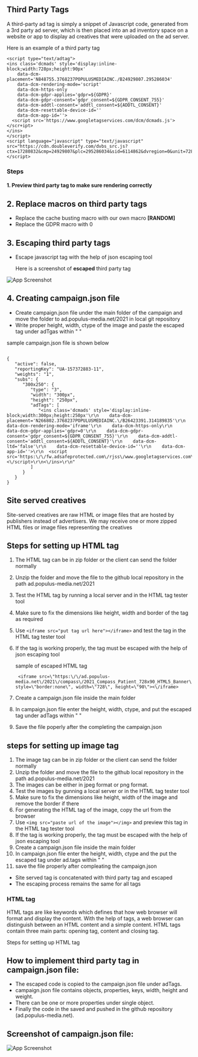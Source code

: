 ## Third Party Tags

A third-party ad tag is simply a snippet of Javascript code, generated from a 3rd party ad server, which is then placed into an ad inventory space on a website or app to display ad creatives that were uploaded on the ad server.

Here is an example of a third party tag

~~~~~
<script type="text/adtag">
<ins class='dcmads' style='display:inline-block;width:728px;height:90px'
    data-dcm-placement='N848755.3768237POPULUSMEDIAINC./B24929807.295286034'
    data-dcm-rendering-mode='script'
    data-dcm-https-only
    data-dcm-gdpr-applies='gdpr=${GDPR}'
    data-dcm-gdpr-consent='gdpr_consent=${GDPR_CONSENT_755}'
    data-dcm-addtl-consent='addtl_consent=${ADDTL_CONSENT}'
    data-dcm-resettable-device-id=''
    data-dcm-app-id=''>
  <script src='https://www.googletagservices.com/dcm/dcmads.js'></scr+ipt>
</ins>
</script>
<script language="javascript" type="text/javascript" src="https://cdn.doubleverify.com/dvbs_src.js?ctx=17280832&cmp=24929807&plc=295286034&sid=6114862&dvregion=0&unit=728x90">
</script>
~~~~~
### Steps

#### 1. Preview third party tag to make sure rendering correctly



## 2. Replace macros on third party tags

* Replace the cache busting macro with our own macro **[RANDOM]**
* Replace the GDPR macro with 0
 
 ## 3. Escaping third party tags
 
 * Escape javascript tag with the help of json escaping tool 

    Here is a screenshot of **escaped** third party tag

![App Screenshot](https://user-images.githubusercontent.com/81978167/134903843-06bc1a88-0f14-47bd-831a-276c89134855.png)

## 4. Creating campaign.json file

* Create campaign.json file under the main folder of the campaign and move the folder to  ad.populus-media.net/2021 in local git repository
* Write proper height, width, ctype of the image and paste the escaped tag under adTgas within " "


sample campaign.json file is shown below

~~~

{
   "active": false,
   "reportingKey": "UA-157372883-11",
   "weights": "1",
   "subs": {
      "300x250": {
         "type": "3",
         "width": "300px",
         "height": "250px",
         "adTags": [
            "<ins class='dcmads' style='display:inline-block;width:300px;height:250px'\r\n    data-dcm-placement='N266802.3768237POPULUSMEDIAINC.\/B26423391.314189835'\r\n    data-dcm-rendering-mode='iframe'\r\n    data-dcm-https-only\r\n    data-dcm-gdpr-applies='gdpr=0'\r\n    data-dcm-gdpr-consent='gdpr_consent=${GDPR_CONSENT_755}'\r\n    data-dcm-addtl-consent='addtl_consent=${ADDTL_CONSENT}'\r\n    data-dcm-ltd='false'\r\n    data-dcm-resettable-device-id=''\r\n    data-dcm-app-id=''>\r\n  <script src='https:\/\/fw.adsafeprotected.com\/rjss\/www.googletagservices.com\/821927\/57322740\/dcm\/dcmads.js'><\/script>\r\n<\/ins>\r\n"
         ]
      }
   }   
}

~~~



## Site served creatives

Site-served creatives are raw HTML or image files that are hosted by publishers instead of advertisers. We may receive one or more zipped HTML files or image files representing the creatives

## Steps for setting up HTML tag

1. The HTML tag can be in zip folder or the client can send the folder normally
2. Unzip the folder and move the file to the github local repository in the path ad.populus-media.net/2021 
3. Test the HTML tag by running a local server and in the HTML tag tester tool
4. Make sure to fix the dimensions like height, width and border of the tag as required 
5. Use `<iframe src="put tag url here"></iframe>` and test the tag in the HTML tag tester tool
6. If the tag is working properly, the tag must be escaped with the help of json escaping tool
   
   sample of escaped HTML tag
   ~~~
    <iframe src=\"https:\/\/ad.populus-media.net\/2021\/compass\/2021_Compass_Patient_728x90_HTML5_Banner\/\" style=\"border:none\", width=\"728\", height=\"90\"><\/iframe>
    ~~~

7. Create a campaign.json file inside the main folder 
8. In campaign.json file enter the height, width, ctype, and put the escaped tag under adTags within " "
9. Save the file poperly after the completing the campaign.json  



## steps for setting up image tag

1. The image tag can be in zip folder or the client can send the folder normally
2. Unzip the folder and move the file to the github local repository in the path ad.populus-media.net/2021
3. The images can be either in jpeg format or png format. 
4. Test the images by gunning a local server or in the HTML tag tester tool
5. Make sure to fix the dimensions like height, width of the image and remove the border if there
6. For generating the HTML tag of the image, copy the url from the browser
7. Use `<img src="paste url of the image"></img>` and preview this tag in the HTML tag tester tool
8. If the tag is working properly, the tag must be escaped with the help of json escaping tool
9. Create a campaign.json file inside the main folder 
10. In campaign.json file enter the height, width, ctype and the put the escaped tag under ad.tags within " "
11. save the file properly after compleating the campaign.json
 



* Site served tag is concatenated with third party tag and escaped
* The escaping process remains the same for all tags

### HTML tag

HTML tags are like keywords which defines that how web browser will format and display the content. With the help of tags, a web browser can distinguish between an HTML content and a simple content. HTML tags contain three main parts: opening tag, content and closing tag.

Steps for setting up HTML tag




 ## How to implement third party tag in campaign.json file:

  * The escaped code is copied to the campaign.json file under adTags. 
  * campaign.json file contains objects, properties, keys, width, height and weight.
  * There can be one or more properties under single object.
  * Finally the code in the saved and pushed in the github repository (ad.populus-media.net).

  
## Screenshot of campaign.json file:

![App Screenshot](https://user-images.githubusercontent.com/81978167/134121816-67976274-bc9e-4852-908d-65e86c8f324c.png)
